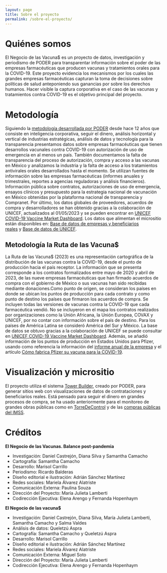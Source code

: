 ```yaml
---
layout: page
title: Sobre el proyecto
permalink: /sobre-el-proyecto/
---
```


# Quiénes somos

El Negocio de las Vacuna$ es un proyecto de datos, investigación y periodismo de PODER para transparentar información sobre el poder de las empresas farmacéuticas que producen vacunas y tratamientos orales para la COVID-19. Este proyecto evidencia los mecanismos por los cuales las grandes empresas farmacéuticas capturan la toma de decisiones sobre políticas de salud anteponiendo sus ganancias por sobre los derechos humanos. Hacer visible la captura corporativa en el caso de las vacunas y tratamientos contra COVID-19 es el objetivo principal del proyecto.


# Metodología

Siguiendo la [metodología desarrollada por PODER](https://poderlatam.org/metodologia-de-poder-para-la-investigacion-estrategica/) desde hace 12 años que consiste en inteligencia corporativa, seguir el dinero, análisis horizontal y vertical de industrias estratégicas, análisis de datos y tecnología para la transparencia presentamos datos sobre empresas farmacéuticas que tienen desarrollos vacunales contra COVID-19 con autorización de uso de emergencia en al menos un país. También documentamos la falta de transparencia del proceso de autorización, compra y acceso a las vacunas en México y analizamos la industria y la falta de acceso a los tratamientos antivirales orales desarrollados hasta el momento. Se utilizan fuentes de información sobre las empresas farmacéuticas (informes anuales y trimestrales, reportes a agencias reguladoras y análisis financieros).  Información pública sobre contratos, autorizaciones de uso de emergencia, ensayos clínicos y presupuesto para la estrategia nacional de vacunación en México obtenidas por la plataforma nacional de transparencia y Compranet. Por último, los datos globales de proveedores, acuerdos de compra y desarrolladores se han obtenido gracias a la colaboración de UNICEF, actualizados al 01/05/2023 y se pueden encontrar en [UNICEF COVID-19 Vaccine Market Dashboard](https://www.unicef.org/supply/covid-19-market-dashboard). Los datos que alimentan el micrositio están disponibles en: [Base de datos de empresas y beneficiarios reales](https://poderlatam.org/wp-content/uploads/2023/07/BO_VacunasCOVID_2023.xlsx) y [Base de datos de UNICEF](https://poderlatam.org/wp-content/uploads/2023/07/20230501_UNICEF_COVID19_Market.xlsx).

## Metodología la Ruta de las Vacuna$
La Ruta de las Vacuna$ (2023) es una representación cartográfica de la distribución de las vacunas contra la COVID-19, desde el punto de producción hacia el país receptor. La información que se presenta corresponde a los contratos formalizados entre mayo de 2020 y abril de 2023, de las nueve empresas farmacéuticas que han firmado acuerdos de compra con el gobierno de México o sus vacunas han sido recibidas mediante donaciones.Como punto de origen, se consideran los países en donde se ubican los puntos de producción para cada contrato y como punto de destino los países que firmaron los acuerdos de compra. Se incluyen todas las versiones de vacunas contra la COVID-19 que cada farmacéutica vendió. No se incluyeron en el mapa los contratos realizados por organizaciones como la Unión Africana, la Unión Europea, COVAX y UNICEF, por no contar con información sobre el país de destino. Para los países de América Latina se consideró América del Sur y México. La base de datos se obtuvo gracias a la colaboración de UNICEF se puede consultar en [UNICEF COVID-19 Vaccine Market Dashboard](https://www.unicef.org/supply/covid-19-vaccine-market-dashboard). Además, se añadió información de los puntos de producción en Estados Unidos para Pfizer, usando como referencia la información del [informe anual de la empresa](https://www.sec.gov/ix?doc=/Archives/edgar/data/0000078003/000007800322000027/pfe-20211231.htm) y el artículo [Cómo fabrica Pfizer su vacuna para la COVID-19](https://www.nytimes.com/es/interactive/2021/health/pfizer-vacuna-covid.html).


# Visualización y micrositio

El proyecto utiliza el sistema [Tower Builder](https://towerbuilder.readthedocs.io/es/latest/index.html), creado por PODER, para generar sitios web con visualizaciones de datos de contrataciones y beneficiarios reales. Está pensado para seguir el dinero en grandes procesos de compra, se ha usado anteriormente para el monitoreo de grandes obras públicas como en [TorreDeControl](https://poderlatam.org/project/naicm/) y de las [compras públicas del IMSS](https://saluddineroycorrupcion.quienesquien.wiki/es/salud).


# Créditos

**El Negocio de las Vacunas. Balance post-pandemia**

- Investigación: Daniel Castrejón, Diana Silva y Samantha Camacho
- Cartografía: Samantha Camacho
- Desarrollo: Marisol Carrillo
- Periodismo: Ricardo Balderas
- Diseño editorial e ilustración: Adrián Sánchez Martínez
- Redes sociales: Mariela Álvarez Alatriste
- Comunicación Externa: Paulina Souza
- Dirección del Proyecto: María Julieta Lamberti
- Codirección Ejecutiva: Elena Arengo y Fernanda Hopenhaym




**El Negocio de las vacuna$**

- Investigación: Daniel Castrejón, Diana Silva, María Julieta Lamberti, Samantha Camacho y Salma Valdes
- Análisis de datos: Queletzú Aspra
- Cartografía: Samantha Camacho y Queletzú Aspra
- Desarrollo: Marisol Carrillo
- Diseño editorial e ilustración: Adrián Sánchez Martínez
- Redes sociales: Mariela Álvarez Alatriste
- Comunicación Externa: Miguel Soto
- Dirección del Proyecto: María Julieta Lamberti
- Codirección Ejecutiva: Elena Arengo y Fernanda Hopenhaym
